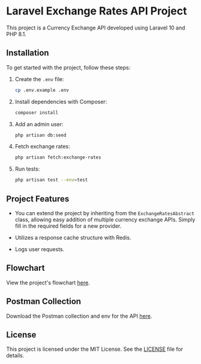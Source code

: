 # Laravel Exchange Rates API Project

This project is a Currency Exchange API developed using Laravel 10 and PHP 8.1.

## Installation

To get started with the project, follow these steps:

1. Create the `.env` file:
    ```bash
    cp .env.example .env
    ```

2. Install dependencies with Composer:
    ```bash
    composer install
    ```

3. Add an admin user:
    ```bash
    php artisan db:seed
    ```

4. Fetch exchange rates:
    ```bash
    php artisan fetch:exchange-rates
    ```

5. Run tests:
    ```bash
    php artisan test --env=test
    ```

## Project Features

- You can extend the project by inheriting from the `ExchangeRatesAbstract` class, allowing easy addition of multiple currency exchange APIs. Simply fill in the required fields for a new provider.

- Utilizes a response cache structure with Redis.

- Logs user requests.

## Flowchart

View the project's flowchart [here](resources/document/).

## Postman Collection

Download the Postman collection and env for the API [here](resources/document/postman).

## License

This project is licensed under the MIT License. See the [LICENSE](LICENSE) file for details.
